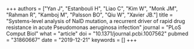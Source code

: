 +++
authors = ["Yan J", "Estanbouli H", "Liao C", "Kim W", "Monk JM", "Rahman R", "Kamboj M", "Palsson BO", "Qiu W", "Xavier JB."]
title = "Systems-level analysis of NalD mutation, a recurrent driver of rapid drug resistance in acute Pseudomonas aeruginosa infection"
journal = "PLoS Comput Biol"
what = "article"
doi = "10.1371/journal.pcbi.1007562"
pubmed = "31860667"
date = "2019-12-21"
keywords = []
+++

